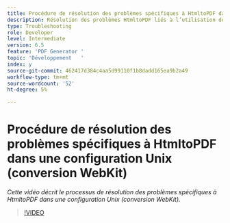 ```yaml
---
title: Procédure de résolution des problèmes spécifiques à HtmltoPDF dans une configuration Unix (conversion WebKit)
description: Résolution des problèmes HtmltoPDF liés à l’utilisation de Webkit dans la configuration UNIX.
type: Troubleshooting
role: Developer
level: Intermediate
version: 6.5
feature: 'PDF Generator '
topic: 'Développement   '
index: y
source-git-commit: 462417d384c4aa5d99110f1b8dadd165ea9b2a49
workflow-type: tm+mt
source-wordcount: '52'
ht-degree: 5%

---
```


# Procédure de résolution des problèmes spécifiques à HtmltoPDF dans une configuration Unix (conversion WebKit)

*Cette vidéo décrit le processus de résolution des problèmes spécifiques à HtmltoPDF dans une configuration Unix (conversion WebKit).*

>[!VIDEO](https://video.tv.adobe.com/v/335548?quality=9&learn=on)

